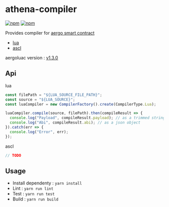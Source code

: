 # athena-compiler

[![npm](https://img.shields.io/npm/v/@aergo/athena-compiler.svg)](https://www.npmjs.com/package/@aergo/athena-compiler)
[![npm](https://img.shields.io/npm/dm/@aergo/athena-compiler.svg)](https://www.npmjs.com/package/@aergo/athena-compiler)

Provides compiler for [aergo smart contract](https://docs.aergo.io/en/latest/smart-contracts/index.html)

* [lua](https://docs.aergo.io/en/latest/smart-contracts/lua/index.html)
* [ascl](https://docs.aergo.io/en/latest/smart-contracts/scl/index.html)

aergoluac version : [v1.3.0](https://github.com/aergoio/aergo/releases/tag/v1.3.0)

## Api

lua

```js
const filePath = "${LUA_SOURCE_FILE_PATH}";
const source = "${LUA_SOURCE}";
const luaCompiler = new CompilerFactory().create(CompilerType.Lua);

luaCompiler.compile(source, filePath).then(compileResult => {
  console.log("Payload", compileResult.payload); // as a trimmed string form
  console.log("Abi", compileResult.abi); // as a json object
}).catch(err => {
  console.log("Error", err);
});
```

ascl

```js
// TODO
```

## Usage

* Install dependenty : `yarn install`
* Lint : `yarn run lint`
* Test : `yarn run test`
* Build : `yarn run build`
